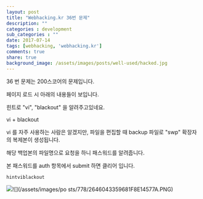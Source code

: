 ```yaml
---
layout: post
title: "Webhacking.kr 36번 문제"
description: ""
categories : development
sub_categories : ""
date: 2017-07-14
tags: [webhacking, 'webhacking.kr']
comments: true
share: true
background_image: /assets/images/posts/well-used/hacked.jpg
---
```


36 번 문제는 200스코어의 문제입니다.

페이지 로드 시 아래의 내용들이 보입니다.

  

힌트로 "vi", "blackout" 을 알려주고있네요.

  

vi + blackout

  

vi 를 자주 사용하는 사람은 알겠지만, 파일을 편집할 때 backup 파일로 "swp" 확장자의 복제본이 생성됩니다.

해당 백업본의 파일명으로 요청을 하니 패스워드를 알려줍니다.

  

본 패스워드를 auth 항목에서 submit 하면 클리어 입니다.

  

    hintviblackout

  

  

![](/assets/images/posts/778/271BB53359681F8E156B21.JPEG)![](/assets/images/po
sts/778/2646043359681F8E14577A.PNG)

  

